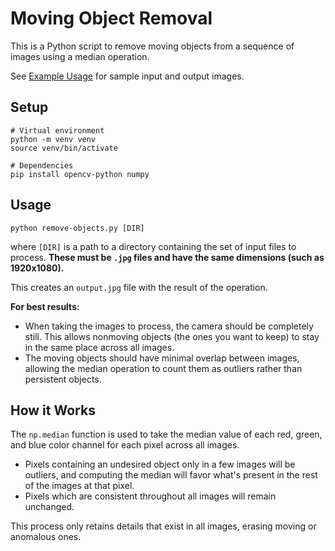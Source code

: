 # Moving Object Removal

This is a Python script to remove moving objects from a sequence of images using a median operation.

See [Example Usage](example.md) for sample input and output images.

## Setup

```shell
# Virtual environment
python -m venv venv
source venv/bin/activate

# Dependencies
pip install opencv-python numpy
```

## Usage

```shell
python remove-objects.py [DIR]
```

where `[DIR]` is a path to a directory containing the set of input files to process. **These must be `.jpg` files and have the same dimensions (such as 1920x1080).**

This creates an `output.jpg` file with the result of the operation.

**For best results:**

- When taking the images to process, the camera should be completely still. This allows nonmoving objects (the ones you want to keep) to stay in the same place across all images.
- The moving objects should have minimal overlap between images, allowing the median operation to count them as outliers rather than persistent objects.

## How it Works

The `np.median` function is used to take the median value of each red, green, and blue color channel for each pixel across all images.

- Pixels containing an undesired object only in a few images will be outliers, and computing the median will favor what's present in the rest of the images at that pixel.
- Pixels which are consistent throughout all images will remain unchanged.

This process only retains details that exist in all images, erasing moving or anomalous ones.
